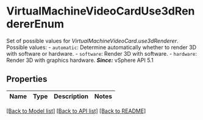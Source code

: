 # VirtualMachineVideoCardUse3dRendererEnum

Set of possible values for *VirtualMachineVideoCard.use3dRenderer*.  Possible values: - `automatic`: Determine automatically whether to render 3D with software or hardware. - `software`: Render 3D with software. - `hardware`: Render 3D with graphics hardware.    ***Since:*** vSphere API 5.1 

## Properties
Name | Type | Description | Notes
------------ | ------------- | ------------- | -------------

[[Back to Model list]](../README.md#documentation-for-models) [[Back to API list]](../README.md#documentation-for-api-endpoints) [[Back to README]](../README.md)


